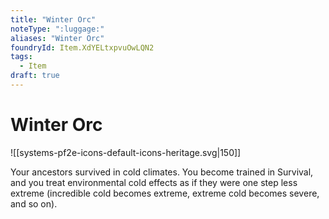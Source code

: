 ```yaml
---
title: "Winter Orc"
noteType: ":luggage:"
aliases: "Winter Orc"
foundryId: Item.XdYELtxpvuOwLQN2
tags:
  - Item
draft: true
---
```


# Winter Orc
![[systems-pf2e-icons-default-icons-heritage.svg|150]]

Your ancestors survived in cold climates. You become trained in Survival, and you treat environmental cold effects as if they were one step less extreme (incredible cold becomes extreme, extreme cold becomes severe, and so on).
